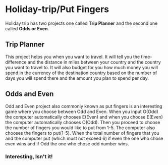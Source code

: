 # Holiday-trip/Put Fingers
Holiday trip has two projects one called <strong>Trip Planner</strong> and the second one called <strong>Odds or Even</strong>.
<h2>Trip Planner</h2>
<p>This project helps you when you want to travel. It will tell you the time-difference and the distance in miles between your country and the country you want to travel to. It will also budget for you how much money you will spend in the currency of the destination country based on the number of days you will spend there and the amount you plan to spend per day.</p>

<h2>Odds and Even</h2>

<p>Odd and Even project also commonly known as put fingers is an interesting game where you choose between Odd and Even. When you input O(Odd) the computer automatically chooses E(Even) and when you choose E(Even) the computer automatically chooses O(Odd). Then you proceed to choose the number of fingers you would like to put from 1-5. The computer also chooses the fingers to put(1-5). When the total number of fingers that you and the computer put (which must not exceed 6) if even the one who chose even wins and if Odd the one who chose odd number wins.</p>
<h3>Interesting, Isn't it!</h3>
